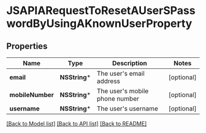 # JSAPIARequestToResetAUserSPasswordByUsingAKnownUserProperty

## Properties
Name | Type | Description | Notes
------------ | ------------- | ------------- | -------------
**email** | **NSString*** | The user&#39;s email address | [optional] 
**mobileNumber** | **NSString*** | The user&#39;s mobile phone number | [optional] 
**username** | **NSString*** | The user&#39;s username | [optional] 

[[Back to Model list]](../README.md#documentation-for-models) [[Back to API list]](../README.md#documentation-for-api-endpoints) [[Back to README]](../README.md)


